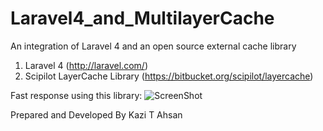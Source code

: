 Laravel4_and_MultilayerCache
============================

An integration of Laravel 4 and an open source external cache library 

1. Laravel 4  (http://laravel.com/)
2. Scipilot LayerCache Library (https://bitbucket.org/scipilot/layercache) 

Fast response using this library:
    ![ScreenShot](https://raw.github.com/kazitanvirahsan/Laravel4_and_external_cache_library/master/layercache.png)

Prepared and Developed By Kazi T Ahsan


